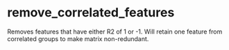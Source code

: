 # remove_correlated_features
Removes features that have either R2 of 1 or -1. Will retain one feature from correlated groups to make matrix non-redundant.
